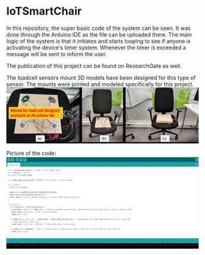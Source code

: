 # IoTSmartChair

In this repository, the super basic code of the system can be seen. It was done through the Arduino IDE as the file can be uploaded there.
The main logic of the system is that it initiates and starts looping to see if anyone is activating the device's timer system.
Whenever the timer is exceeded a message will be sent to inform the user.

The publication of this project can be found on ResearchGate as well.

The loadcell sensors mount 3D models have been designed for this type of sensor. The mounts were printed and modeled specifically for this project.
![Alt text](a-Wooden-Frame-with-Four-Loadcells-b-Smart-IoT-chair-with-loadcells-and_W640.jpg)

Picture of the code:
![Alt text](The-Arduino-IDE-code-snippet_W640.jpg)
